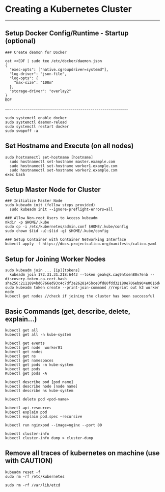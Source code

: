 # Creating a Kubernetes Cluster
---

## Setup Docker Config/Runtime - Startup (optional)
```
### Create deamon for Docker

cat <<EOF | sudo tee /etc/docker/daemon.json
{
  "exec-opts": ["native.cgroupdriver=systemd"],
  "log-driver": "json-file",
  "log-opts": {
	"max-size": "100m"
  },
  "storage-driver": "overlay2"
}
EOF
```
—------------------------------------------------------------
```
sudo systemctl enable docker
sudo systemctl daemon-reload
sudo systemctl restart docker
sudo swapoff -a
```

## Set Hostname and Execute (on all nodes)
```
sudo hostnamectl set-hostname [hostname]
  sudo hostnamectl set-hostname master.example.com
  sudo hostnamectl set-hostname worker1.example.com
  sudo hostnamectl set-hostname worker2.example.com
exec bash
```

## Setup Master Node for Cluster
```
### Initialize Master Node
sudo kubeadm init (follow steps provided)
  sudo kubeadm init --ignore-preflight-errors=all

### Allow Non-root Users to Access kubeadm
mkdir -p $HOME/.kube
sudo cp -i /etc/kubernetes/admin.conf $HOME/.kube/config
sudo chown $(id -u):$(id -g) $HOME/.kube/config

### Setup Container with Container Networking Interface
kubectl apply -f https://docs.projectcalico.org/manifests/calico.yaml
```

## Setup for Joining Worker Nodes
```
sudo kubeadm join ... [ip][tokens]
  kubeadm join 172.31.31.218:6443 --token geakqk.caq9ntsen80v7enb --discovery-token-ca-cert-hash sha256:2111894bd6766ed93c4c7df3e2628145bce0fd80fdd32180e706eb904e0016dc
sudo kubeadm token create --print-join-command //reprint out k3 worker node
kubectl get nodes //check if joining the cluster has been successful
```

## Basic Commands (get, describe, delete, explain...)
```
kubectl get all
kubectl get all -n kube-system

kubectl get events
kubectl get node  worker01
kubectl get nodes
kubectl get ns
kubectl get namespaces
kubectl get pods -n kube-system
kubectl get pods
Kubectl get pods -A

kubectl describe pod [pod name]
kubectl describe node [node name]
kubectl describe ns kube-system

kubectl delete pod <pod-name>

kubectl api-resources
kubectl explain pod
kubectl explain pod.spec –recursive

kubectl run nginxpod --image=nginx --port 80

kubectl cluster-info
kubectl cluster-info dump > cluster-dump
```

## Remove all traces of kubernetes on machine (use with CAUTION)
```
kubeadm reset -f
sudo rm -rf /etc/kubernetes

sudo rm -rf /var/lib/etcd
```
